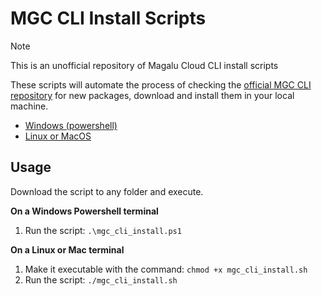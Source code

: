# MGC CLI Install Scripts

> [!NOTE]
> This is an unofficial repository of Magalu Cloud CLI install scripts

These scripts will automate the process of checking the [official MGC CLI repository](https://github.com/MagaluCloud/mgccli/releases) for new packages, download and install them in your local machine.

- [Windows (powershell)](https://github.com/rafaelvsouza/mgccli_installscripts/blob/v0.1/mgc_cli_install.ps1)
- [Linux or MacOS](https://github.com/rafaelvsouza/mgccli_installscripts/blob/v0.1/mgc_cli_install.sh)

## Usage

Download the script to any folder and execute.

**On a Windows Powershell terminal**

1. Run the script: `.\mgc_cli_install.ps1`

**On a Linux or Mac terminal**

1. Make it executable with the command: `chmod +x mgc_cli_install.sh`
2. Run the script: `./mgc_cli_install.sh`
